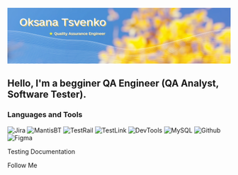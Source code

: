 ![Header](https://github.com/okspace-qa/okspace-qa/blob/main/Assets/Banner.png)

## Hello, I'm a begginer QA Engineer (QA Analyst, Software Tester).

### Languages and Tools

![Jira](https://img.shields.io/badge/Jira-090909?style=for-the-badge&logo=jira&logoColor=136be1)
![MantisBT](https://img.shields.io/badge/MantisBT-090909?style=for-the-badge&logo=bug&logoColor=7ede2b)
![TestRail](https://img.shields.io/badge/TestRail-090909?style=for-the-badge&logo=&logoColor=71b556)
![TestLink](https://img.shields.io/badge/TestLink-090909?style=for-the-badge&logo=testlink&logoColor=8cc4d7)
![DevTools](https://img.shields.io/badge/DevTools-090909?style=for-the-badge&logo=googlechrome&logoColor=FBE900)
![MySQL](https://img.shields.io/badge/MySQL-090909?style=for-the-badge&logo=mysql&logoColor=00618a)
![Github](https://img.shields.io/badge/Github-090909?style=for-the-badge&logo=github&logoColor=8cc4d7)
![Figma](https://img.shields.io/badge/Figma-090909?style=for-the-badge&logo=figma&logoColor=7d5fa6)

Testing Documentation

Follow Me
